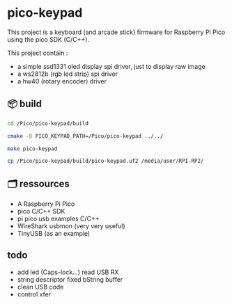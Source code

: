 # pico-keypad

This project is a keyboard (and arcade stick) firmware for Raspberry Pi Pico using the pico SDK (C/C++).


This project contain :
* a simple ssd1331 oled display spi driver, just to display raw image
* a ws2812b (rgb led strip) spi driver
* a hw40 (rotary encoder) driver

## 📦 build

```sh
cd /Pico/pico-keypad/build
```

```sh
cmake -D PICO_KEYPAD_PATH=/Pico/pico-keypad ../../
```

```sh
make pico-keypad
```

```sh
cp /Pico/pico-keypad/build/pico-keypad.uf2 /media/user/RPI-RP2/
```

## 🗂️ ressources
* A Raspberry Pi Pico
* pico C/C++ SDK
* pi pico usb examples C/C++
* WireShark usbmon (very very useful)
* TinyUSB (as an example)

## todo
* add led (Caps-lock...) read USB RX
* string descriptor fixed bString buffer
* clean USB code
* control xfer